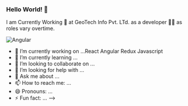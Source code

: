 ### Hello World! 👋


I am Currently Working  👷 at GeoTech Info Pvt. LTd. as a developer 👨‍🔧  as roles vary overtime.


<img alt="Angular" src="https://img.shields.io/badge/-Angular-red?style=flat&color=dd0031&logoColor=white&logo=Angular"/>


- 🔭 I’m currently working on ...React Angular Redux Javascript
- 🌱 I’m currently learning ...
- 👯 I’m looking to collaborate on ...
- 🤔 I’m looking for help with ...
- 💬 Ask me about ...
- 📫 How to reach me: ...
- 😄 Pronouns: ...
- ⚡ Fun fact: ...
-->
